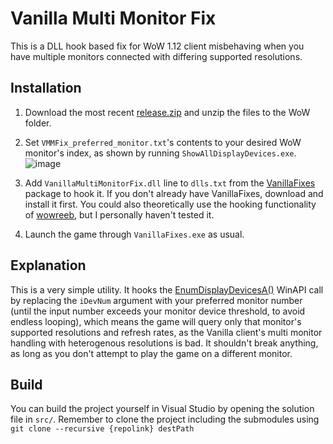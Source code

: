 # Vanilla Multi Monitor Fix
This is a DLL hook based fix for WoW 1.12 client misbehaving when you have multiple monitors connected with differing supported resolutions.

## Installation
1. Download the most recent [release.zip](https://github.com/Mates1500/VanillaMultiMonitorFix/releases/) and unzip the files to the WoW folder. 
2. Set `VMMFix_preferred_monitor.txt`'s contents to your desired WoW monitor's index, as shown by running `ShowAllDisplayDevices.exe`.
   ![image](https://github.com/user-attachments/assets/eceea532-af2b-448a-8ff6-6d5eb0bea156)

4. Add `VanillaMultiMonitorFix.dll` line to `dlls.txt` from the [VanillaFixes](https://github.com/hannesmann/vanillafixes) package to hook it. If you don't already have VanillaFixes, download and install it first. You could also theoretically use the hooking functionality of [wowreeb](https://github.com/namreeb/wowreeb), but I personally haven't tested it.
5. Launch the game through `VanillaFixes.exe` as usual.

## Explanation
This is a very simple utility. It hooks the [EnumDisplayDevicesA()](https://learn.microsoft.com/en-us/windows/win32/api/winuser/nf-winuser-enumdisplaydevicesa) WinAPI call by replacing the `iDevNum` argument with your preferred monitor number (until the input number exceeds your monitor device threshold, to avoid endless looping), which means the game will query only that monitor's supported resolutions and refresh rates, as the Vanilla client's multi monitor handling with heterogenous resolutions is bad. It shouldn't break anything, as long as you don't attempt to play the game on a different monitor.
## Build
You can build the project yourself in Visual Studio by opening the solution file in `src/`. Remember to clone the project including the submodules using `git clone --recursive {repolink} destPath`
